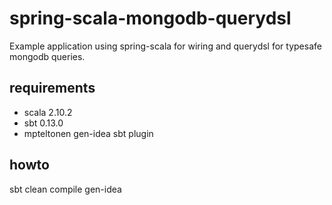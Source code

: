 # spring-scala-mongodb-querydsl

Example application using spring-scala for wiring and querydsl for typesafe mongodb queries.

## requirements

- scala 2.10.2
- sbt 0.13.0
- mpteltonen gen-idea sbt plugin

## howto

   sbt clean compile gen-idea
